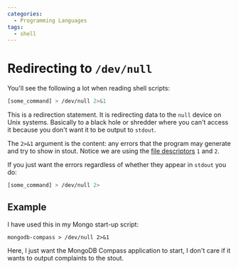 ```yaml
---
categories:
  - Programming Languages
tags:
  - shell
---
```


# Redirecting to `/dev/null`

You'll see the following a lot when reading shell scripts:

```bash
[some_command] > /dev/null 2>&1
```

This is a redirection statement. It is redirecting data to the `null` device on Unix systems. Basically to a black hole or shredder where you can't access it because you don't want it to be output to `stdout`.

The `2>&1` argument is the content: any errors that the program may generate and try to show in stout. Notice we are using the [file descriptors](/Programming_Languages/Shell/File_descriptors_and_redirection.md) `1` and `2`.

If you just want the errors regardless of whether they appear in `stdout` you do:

```bash
[some_command] > /dev/null 2>
```

## Example

I have used this in my Mongo start-up script:

```
mongodb-compass > /dev/null 2>&1
```

Here, I just want the MongoDB Compass application to start, I don't care if it wants to output complaints to the stout.

